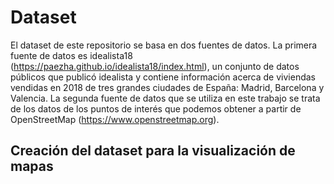 # Dataset

El dataset de este repositorio se basa en dos fuentes de datos. La primera fuente de datos es idealista18 (https://paezha.github.io/idealista18/index.html), un conjunto de datos públicos que publicó idealista y contiene información acerca de viviendas vendidas en 2018 de tres grandes ciudades de España: Madrid, Barcelona y Valencia. La segunda fuente de datos que se utiliza en este trabajo se trata de los datos de los puntos de interés que podemos obtener a partir de OpenStreetMap (https://www.openstreetmap.org).

## Creación del dataset para la visualización de mapas

